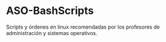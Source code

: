 # ASO-BashScripts

Scripts y órdenes en linux recomendadas por los profesores de administración y sistemas operativos.
